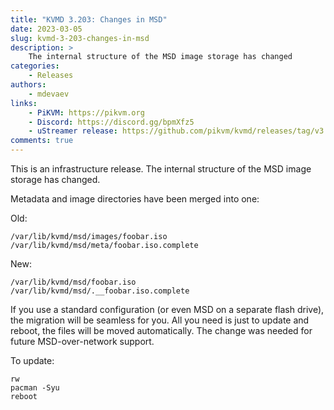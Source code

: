```yaml
---
title: "KVMD 3.203: Changes in MSD"
date: 2023-03-05
slug: kvmd-3-203-changes-in-msd
description: >
    The internal structure of the MSD image storage has changed
categories:
    - Releases
authors:
    - mdevaev
links:
    - PiKVM: https://pikvm.org
    - Discord: https://discord.gg/bpmXfz5
    - uStreamer release: https://github.com/pikvm/kvmd/releases/tag/v3.203
comments: true
---
```


This is an infrastructure release. The internal structure of the MSD image storage has changed.

<!-- more -->

Metadata and image directories have been merged into one:

Old:

```
/var/lib/kvmd/msd/images/foobar.iso
/var/lib/kvmd/msd/meta/foobar.iso.complete
```

New:

```
/var/lib/kvmd/msd/foobar.iso
/var/lib/kvmd/msd/.__foobar.iso.complete
```

If you use a standard configuration (or even MSD on a separate flash drive), the migration will be seamless for you. All you need is just to update and reboot, the files will be moved automatically. The change was needed for future MSD-over-network support.

To update:

```console
rw
pacman -Syu
reboot
```
